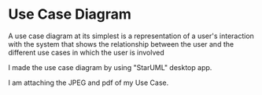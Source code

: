 # Use Case Diagram

A use case diagram at its simplest is a representation of a user's interaction with the system that shows the relationship between the user and the different use cases in which the user is involved

I made the use case diagram by using "StarUML" desktop app. 

I am attaching the JPEG and pdf of my Use Case. 

